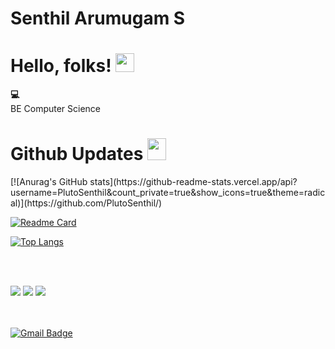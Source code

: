 <!--- Reference : https://github.com/anuraghazra/github-readme-stats --->
# Senthil Arumugam S
# Hello, folks! <img src="https://raw.githubusercontent.com/MartinHeinz/MartinHeinz/master/wave.gif" width="30px">

<strong>💻</strong><br>
BE Computer Science <br>

<h1> <b>Github Updates <img src="https://media.giphy.com/media/cj87CxfRtrUifF3Ryk/giphy.gif" width="30px" height="35px"></b> </h1>
[![Anurag's GitHub stats](https://github-readme-stats.vercel.app/api?username=PlutoSenthil&count_private=true&show_icons=true&theme=radical)](https://github.com/PlutoSenthil/)

[![Readme Card](https://github-readme-stats.vercel.app/api/pin/?username=PlutoSenthil&repo=SampleNLPmodelUsingFastAPI&show_owner=true)](https://github.com/PlutoSenthil/SampleNLPmodelUsingFastAPI)

[![Top Langs](https://github-readme-stats.vercel.app/api/top-langs/?username=PlutoSenthil&layout=compact)](https://github.com/PlutoSenthil/)


<br><br>

![](https://img.shields.io/badge/Code-Python-informational?style=flat&logo=python&logoColor=white&color=2bbc8a)
![](https://img.shields.io/badge/Tools-Docker-informational?style=flat&logo=docker&logoColor=white&color=2bbc8a)
![](https://img.shields.io/badge/Code-JavaScript-informational?style=flat&logo=javascript&logoColor=white&color=2bbc8a)

<br><br>
[![Gmail Badge](https://img.shields.io/badge/Gmail-d14836?style=flat-square&logo=Gmail&logoColor=white&link=mailto:senthilarumugamnellai@gmail.com)](mailto:senthilarumugamnellai@gmail.com)
